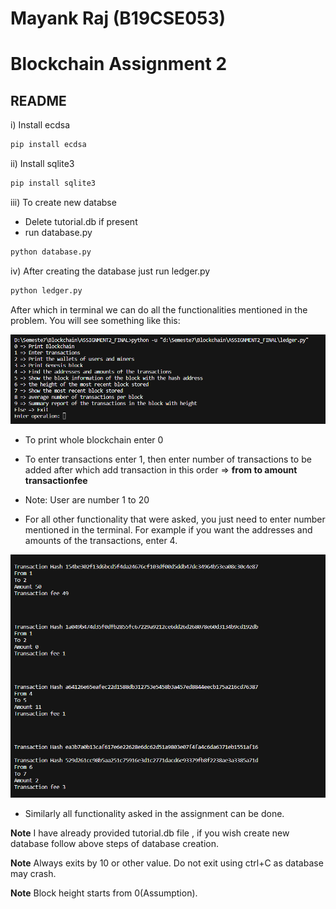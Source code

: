 # **Mayank Raj (B19CSE053)**
 # **Blockchain Assignment 2**

## README

i) Install ecdsa

```py
pip install ecdsa
```

ii) Install sqlite3

```py
pip install sqlite3
```

iii) To create new databse
 - Delete tutorial.db if present
 - run database.py

```py
python database.py
```
iv) After creating the database just run ledger.py

```py
python ledger.py
```

After which in terminal we can do all the functionalities mentioned in the problem. You will see something like this:

![](https://github.com/Mayank9mare/ImagesForMarkdown/blob/main/bc1.png?raw=true)

- To print whole blockchain enter 0

- To enter transactions enter 1, then enter number of transactions to be added after which add transaction in this order => **from to amount transactionfee**
- Note: User are number 1 to 20
- For all other functionality that were asked, you just need to enter number mentioned in the terminal. For example if you want the addresses and amounts of the transactions, enter 4.

![](https://github.com/Mayank9mare/ImagesForMarkdown/blob/main/bc2.png?raw=true)

- Similarly all functionality asked in the assignment can be done.

**Note** I have already provided tutorial.db file , if you wish create new database follow above steps of database creation.

**Note** Always exits by 10 or other value. Do not exit using ctrl+C as database may crash.

**Note** Block height starts from 0(Assumption).
